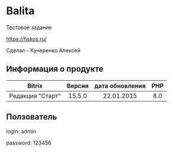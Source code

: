 # Balita
Тестовое задание

https://fiskos.ru/

Сделал - Кучеренко Алексей

## Информация о продукте

|       Bitrix       |  Версия  |  дата обновления  |  PHP  |
|:------------------:|:--------:|:-----------------:|:-----:|
|  Редакция "Старт"  |  15.5.0  |    22.01.2015     |  8.0  |

## Ползователь
login: admin

password: 123456